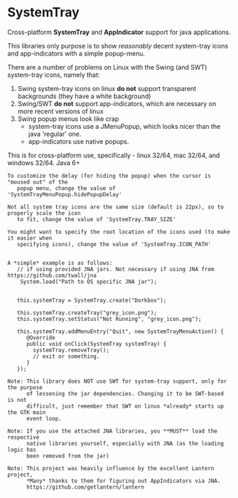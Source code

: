 SystemTray
==========

Cross-platform **SystemTray** and **AppIndicator** support for java applications.

This libraries only purpose is to show *reasonably* decent system-tray icons and app-indicators with a simple popup-menu.

There are a number of problems on Linux with the Swing (and SWT) system-tray icons, namely that:

1. Swing system-tray icons on linux **do not** support transparent backgrounds (they have a white background)
2. Swing/SWT **do not** support app-indicators, which are necessary on more recent versions of linux
3. Swing popup menus look like crap  
    - system-tray icons use a JMenuPopup, which looks nicer than the java 'regular' one.
    - app-indicators use native popups.


This is for cross-platform use, specifically - linux 32/64, mac 32/64, and windows 32/64. Java 6+


```
To customize the delay (for hiding the popup) when the cursor is "moused out" of the 
   popup menu, change the value of 'SystemTrayMenuPopup.hidePopupDelay'

Not all system tray icons are the same size (default is 22px), so to properly scale the icon 
   to fit, change the value of 'SystemTray.TRAY_SIZE'
   
You might want to specify the root location of the icons used (to make it easier when
   specifying icons), change the value of 'SystemTray.ICON_PATH'
   
   
A *simple* example is as follows:
   // if using provided JNA jars. Not necessary if using JNA from https://github.com/twall/jna
    System.load("Path to OS specific JNA jar");


   this.systemTray = SystemTray.create("Dorkbox");

   this.systemTray.createTray("grey_icon.png");
   this.systemTray.setStatus("Not Running", "grey_icon.png");
   
   this.systemTray.addMenuEntry("Quit", new SystemTrayMenuAction() {
      @Override
      public void onClick(SystemTray systemTray) {
        systemTray.removeTray();
        // exit or something.
      }
   });
```
```
Note: This library does NOT use SWT for system-tray support, only for the purpose
      of lessening the jar dependencies. Changing it to be SWT-based is not 
      difficult, just remember that SWT on linux *already* starts up the GTK main 
      event loop.
```
```
Note: If you use the attached JNA libraries, you **MUST** load the respective
      native libraries yourself, especially with JNA (as the loading logic has
      been removed from the jar)
```
```
Note: This project was heavily influence by the excellent Lantern project,
      *Many* thanks to them for figuring out AppIndicators via JNA.
      https://github.com/getlantern/lantern
```

